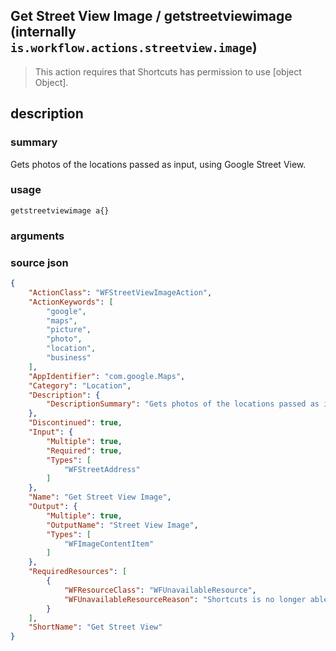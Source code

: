 
## Get Street View Image / getstreetviewimage (internally `is.workflow.actions.streetview.image`)


> This action requires that Shortcuts has permission to use [object Object].


## description
### summary
Gets photos of the locations passed as input, using Google Street View.


### usage
`getstreetviewimage a{}`

### arguments


### source json

```json
{
	"ActionClass": "WFStreetViewImageAction",
	"ActionKeywords": [
		"google",
		"maps",
		"picture",
		"photo",
		"location",
		"business"
	],
	"AppIdentifier": "com.google.Maps",
	"Category": "Location",
	"Description": {
		"DescriptionSummary": "Gets photos of the locations passed as input, using Google Street View."
	},
	"Discontinued": true,
	"Input": {
		"Multiple": true,
		"Required": true,
		"Types": [
			"WFStreetAddress"
		]
	},
	"Name": "Get Street View Image",
	"Output": {
		"Multiple": true,
		"OutputName": "Street View Image",
		"Types": [
			"WFImageContentItem"
		]
	},
	"RequiredResources": [
		{
			"WFResourceClass": "WFUnavailableResource",
			"WFUnavailableResourceReason": "Shortcuts is no longer able to support Get Street View Image."
		}
	],
	"ShortName": "Get Street View"
}
```
